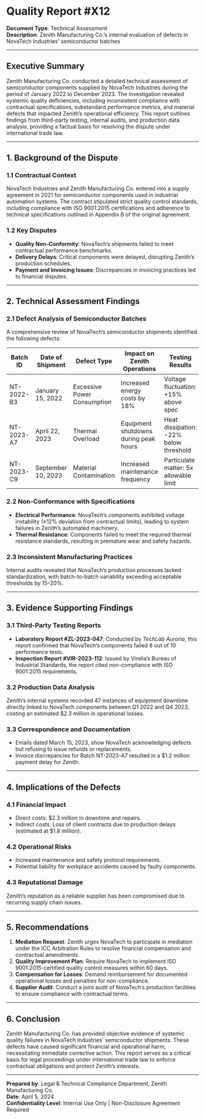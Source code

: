 

# **Quality Report #X12**  
**Document Type**: Technical Assessment  
**Description**: Zenith Manufacturing Co.’s internal evaluation of defects in NovaTech Industries’ semiconductor batches  

---

## **Executive Summary**  
Zenith Manufacturing Co. conducted a detailed technical assessment of semiconductor components supplied by NovaTech Industries during the period of January 2022 to December 2023. The investigation revealed systemic quality deficiencies, including inconsistent compliance with contractual specifications, substandard performance metrics, and material defects that impacted Zenith’s operational efficiency. This report outlines findings from third-party testing, internal audits, and production data analysis, providing a factual basis for resolving the dispute under international trade law.  

---

## **1. Background of the Dispute**  
### **1.1 Contractual Context**  
NovaTech Industries and Zenith Manufacturing Co. entered into a supply agreement in 2021 for semiconductor components used in industrial automation systems. The contract stipulated strict quality control standards, including compliance with ISO 9001:2015 certifications and adherence to technical specifications outlined in Appendix B of the original agreement.  

### **1.2 Key Disputes**  
- **Quality Non-Conformity**: NovaTech’s shipments failed to meet contractual performance benchmarks.  
- **Delivery Delays**: Critical components were delayed, disrupting Zenith’s production schedules.  
- **Payment and Invoicing Issues**: Discrepancies in invoicing practices led to financial disputes.  

---

## **2. Technical Assessment Findings**  
### **2.1 Defect Analysis of Semiconductor Batches**  
A comprehensive review of NovaTech’s semiconductor shipments identified the following defects:  

| **Batch ID** | **Date of Shipment** | **Defect Type**               | **Impact on Zenith Operations**         | **Testing Results**                     |  
|--------------|----------------------|-------------------------------|------------------------------------------|-----------------------------------------|  
| NT-2022-B3   | January 15, 2022     | Excessive Power Consumption   | Increased energy costs by 18%           | Voltage fluctuation: +15% above spec    |  
| NT-2023-A7   | April 22, 2023       | Thermal Overload              | Equipment shutdowns during peak hours    | Heat dissipation: -22% below threshold  |  
| NT-2023-C9   | September 10, 2023   | Material Contamination        | Increased maintenance frequency          | Particulate matter: 5x allowable limit  |  

### **2.2 Non-Conformance with Specifications**  
- **Electrical Performance**: NovaTech’s components exhibited voltage instability (±12% deviation from contractual limits), leading to system failures in Zenith’s automated machinery.  
- **Thermal Resistance**: Components failed to meet the required thermal resistance standards, resulting in premature wear and safety hazards.  

### **2.3 Inconsistent Manufacturing Practices**  
Internal audits revealed that NovaTech’s production processes lacked standardization, with batch-to-batch variability exceeding acceptable thresholds by 15–20%.  

---

## **3. Evidence Supporting Findings**  
### **3.1 Third-Party Testing Reports**  
- **Laboratory Report #ZL-2023-047**: Conducted by *TechLab Auroria*, this report confirmed that NovaTech’s components failed 8 out of 10 performance tests.  
- **Inspection Report #VIR-2023-112**: Issued by Virelia’s Bureau of Industrial Standards, the report cited non-compliance with ISO 9001:2015 requirements.  

### **3.2 Production Data Analysis**  
Zenith’s internal systems recorded 47 instances of equipment downtime directly linked to NovaTech components between Q1 2022 and Q4 2023, costing an estimated $2.3 million in operational losses.  

### **3.3 Correspondence and Documentation**  
- Emails dated March 15, 2023, show NovaTech acknowledging defects but refusing to issue refunds or replacements.  
- Invoice discrepancies for Batch NT-2023-A7 resulted in a $1.2 million payment delay for Zenith.  

---

## **4. Implications of the Defects**  
### **4.1 Financial Impact**  
- Direct costs: $2.3 million in downtime and repairs.  
- Indirect costs: Loss of client contracts due to production delays (estimated at $1.8 million).  

### **4.2 Operational Risks**  
- Increased maintenance and safety protocol requirements.  
- Potential liability for workplace accidents caused by faulty components.  

### **4.3 Reputational Damage**  
Zenith’s reputation as a reliable supplier has been compromised due to recurring supply chain issues.  

---

## **5. Recommendations**  
1. **Mediation Request**: Zenith urges NovaTech to participate in mediation under the ICC Arbitration Rules to resolve financial compensation and contractual amendments.  
2. **Quality Improvement Plan**: Require NovaTech to implement ISO 9001:2015-certified quality control measures within 60 days.  
3. **Compensation for Losses**: Demand reimbursement for documented operational losses and penalties for non-compliance.  
4. **Supplier Audit**: Conduct a joint audit of NovaTech’s production facilities to ensure compliance with contractual terms.  

---

## **6. Conclusion**  
Zenith Manufacturing Co. has provided objective evidence of systemic quality failures in NovaTech Industries’ semiconductor shipments. These defects have caused significant financial and operational harm, necessitating immediate corrective action. This report serves as a critical basis for legal proceedings under international trade law to enforce contractual obligations and protect Zenith’s interests.  

---  
**Prepared by**: Legal & Technical Compliance Department, Zenith Manufacturing Co.  
**Date**: April 5, 2024  
**Confidentiality Level**: Internal Use Only | Non-Disclosure Agreement Required